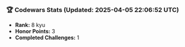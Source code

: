 ### 🏆 Codewars Stats (Updated: 2025-04-05 22:06:52 UTC)

- **Rank:** 8 kyu
- **Honor Points:** 3
- **Completed Challenges:** 1
